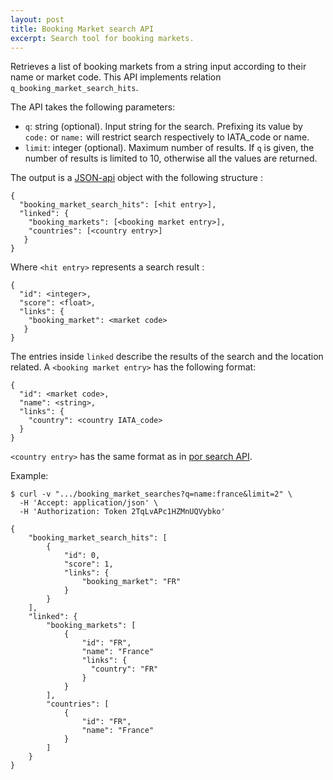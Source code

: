 ```yaml
---
layout: post
title: Booking Market search API
excerpt: Search tool for booking markets.
---
```


Retrieves a list of booking markets from a string input according to their name or market code.
This API implements relation `q_booking_market_search_hits`.

The API takes the following parameters:
* `q`: string (optional). Input string for the search. Prefixing its value by `code:` or `name:` will restrict search respectively to IATA_code or name.
* `limit`: integer (optional). Maximum number of results. If `q` is given, the number of results is limited to 10, otherwise all the values are returned.

The output is a [JSON-api](http://jsonapi.org/format/) object with the following structure :

    {
      "booking_market_search_hits": [<hit entry>],
      "linked": {
        "booking_markets": [<booking market entry>],
        "countries": [<country entry>]
       }
    }

Where `<hit entry>` represents a search result :

    {
      "id": <integer>,
      "score": <float>,
      "links": {
        "booking_market": <market code>
       }
    }

The entries inside `linked` describe the results of the search and the location related.
A `<booking market entry>` has the following format:

    {
      "id": <market code>,
      "name": <string>,
      "links": {
        "country": <country IATA_code>
      }
    }


`<country entry>` has the same format as in [por search API](/2014/01/28/por-search.html).

Example:

    $ curl -v ".../booking_market_searches?q=name:france&limit=2" \
      -H 'Accept: application/json' \
      -H 'Authorization: Token 2TqLvAPc1HZMnUQVybko'

    {
        "booking_market_search_hits": [
            {
                "id": 0,
                "score": 1,
                "links": {
                    "booking_market": "FR"
                }
            }
        ],
        "linked": {
            "booking_markets": [
                {
                    "id": "FR",
                    "name": "France"
                    "links": {
                      "country": "FR"
                    }
                }
            ],
            "countries": [
                {
                    "id": "FR",
                    "name": "France"
                }
            ]
        }
    }
